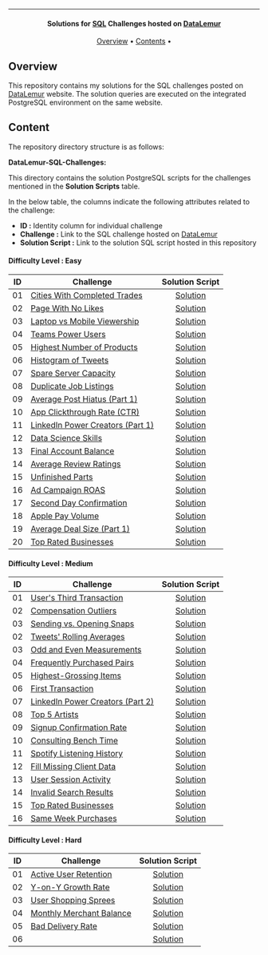 
---

<h4 align="center">Solutions for <a href="" target="_blank">SQL</a> Challenges hosted on <a href="https://datalemur.com?referralCode=hRH4ho3l" target="_blank">DataLemur</a> </h4>

<p align="center">
  <a href="#overview">Overview</a> •
  <a href="#content">Contents</a> •
</p>

## Overview

This repository contains my solutions for the SQL challenges posted on [DataLemur](https://datalemur.com/sql-interview-questions) website. The solution queries are executed on the integrated PostgreSQL environment on the same website.


## Content

The repository directory structure is as follows:

**DataLemur-SQL-Challenges:**

This directory contains the solution PostgreSQL scripts for the challenges mentioned in the **Solution Scripts** table.


In the below table, the columns indicate the following attributes related to the challenge:

- **ID :** Identity column for individual challenge
- **Challenge :** Link to the SQL challenge hosted on [DataLemur](https://datalemur.com/sql-interview-questions)
- **Solution Script :** Link to the solution SQL script hosted in this repository

#### Difficulty Level : Easy

| ID | Challenge | Solution Script |
|:------:|------------|:---------:|
| 01 | [Cities With Completed Trades](https://datalemur.com/questions/completed-trades) | [Solution](https://github.com/HassanNour9/Date-Lemur-SQL-Interview-Questions/blob/main/DataLemur-SQL-Challenges/Easy/Cities%20With%20Completed%20Trades.sql)
| 02 | [Page With No Likes](https://datalemur.com/questions/sql-page-with-no-likes) | [Solution](https://github.com/HassanNour9/DateLemur-SQL-Interview-Questions/blob/main/DataLemur-SQL-Challenges/Easy/Page%20With%20No%20Likes.sql)
| 03 | [Laptop vs Mobile Viewership](https://datalemur.com/questions/laptop-mobile-viewership) | [Solution](https://github.com/Ereh11/DateLemur-SQL-Interview-Questions/blob/main/DataLemur-SQL-Challenges/Easy/Laptop%20vs.%20Mobile%20Viewership.sql)
| 04 | [Teams Power Users](https://datalemur.com/questions/teams-power-users) | [Solution](https://github.com/Ereh11/DateLemur-SQL-Interview-Questions/blob/main/DataLemur-SQL-Challenges/Easy/Teams%20Power%20Users.sql)
| 05 | [Highest Number of Products](https://datalemur.com/questions/sql-highest-products) | [Solution](https://github.com/Ereh11/DateLemur-SQL-Interview-Questions/blob/main/DataLemur-SQL-Challenges/Easy/Highest%20Number%20of%20Products.sql)
| 06 | [Histogram of Tweets](https://datalemur.com/questions/sql-histogram-tweets) | [Solution](https://github.com/Ereh11/DateLemur-SQL-Interview-Questions/blob/main/DataLemur-SQL-Challenges/Easy/Histogram%20of%20Tweets.sql)
| 07 | [Spare Server Capacity](https://datalemur.com/questions/sql-spare-server-capacity) | [Solution](https://github.com/Ereh11/DateLemur-SQL-Interview-Questions/blob/main/DataLemur-SQL-Challenges/Easy/Spare%20Server%20Capacity.sql)
| 08 | [Duplicate Job Listings](https://datalemur.com/questions/duplicate-job-listings) | [Solution](https://github.com/Ereh11/DateLemur-SQL-Interview-Questions/blob/main/DataLemur-SQL-Challenges/Easy/Duplicate%20Job%20Listings.sql)
| 09 | [Average Post Hiatus (Part 1)](https://datalemur.com/questions/sql-average-post-hiatus-1) | [Solution](https://github.com/Ereh11/DateLemur-SQL-Interview-Questions/blob/main/DataLemur-SQL-Challenges/Easy/Average%20Post%20Hiatus%20(Part%201).sql)
| 10 | [App Clickthrough Rate (CTR)](https://datalemur.com/questions/sql-app-ctr) | [Solution](https://github.com/Ereh11/DateLemur-SQL-Interview-Questions/blob/main/DataLemur-SQL-Challenges/Easy/App%20Click-through%20Rate%20(CTR).sql)
| 11 | [LinkedIn Power Creators (Part 1)](https://datalemur.com/questions/linkedin-power-creators) | [Solution](https://github.com/Ereh11/DateLemur-SQL-Interview-Questions/blob/main/DataLemur-SQL-Challenges/Easy/LinkedIn%20Power%20Creators%20(Part%201).sql)
| 12 | [Data Science Skills](https://datalemur.com/questions/matching-skills) | [Solution](https://github.com/Ereh11/DateLemur-SQL-Interview-Questions/blob/main/DataLemur-SQL-Challenges/Easy/Data%20Science%20Skills.sql)
| 13 | [Final Account Balance](https://datalemur.com/questions/final-account-balance) | [Solution](https://github.com/Ereh11/DateLemur-SQL-Interview-Questions/blob/main/DataLemur-SQL-Challenges/Easy/Final%20Account%20Balance.sql)
| 14 | [Average Review Ratings](https://datalemur.com/questions/sql-avg-review-ratings) | [Solution](https://github.com/Ereh11/DateLemur-SQL-Interview-Questions/blob/main/DataLemur-SQL-Challenges/Easy/Average%20Review%20Ratings.sql)
| 15 | [Unfinished Parts](https://datalemur.com/questions/tesla-unfinished-parts) | [Solution](https://github.com/Ereh11/DateLemur-SQL-Interview-Questions/blob/main/DataLemur-SQL-Challenges/Easy/Unfinished%20Parts.sql)
| 16 | [Ad Campaign ROAS](https://datalemur.com/questions/ad-campaign-roas) | [Solution](https://github.com/Ereh11/DateLemur-SQL-Interview-Questions/blob/main/DataLemur-SQL-Challenges/Easy/Ad%20Campaign%20ROAS.sql)
| 17 | [Second Day Confirmation](https://datalemur.com/questions/second-day-confirmation) | [Solution](https://github.com/Ereh11/DateLemur-SQL-Interview-Questions/blob/main/DataLemur-SQL-Challenges/Easy/Second%20Day%20Confirmation.sql)
| 18 | [Apple Pay Volume](https://datalemur.com/questions/apple-pay-volume) | [Solution](https://github.com/Ereh11/DateLemur-SQL-Interview-Questions/blob/main/DataLemur-SQL-Challenges/Easy/Apple%20Pay%20Volume.sql)
| 19 | [Average Deal Size (Part 1)](https://datalemur.com/questions/sql-average-deal-size) | [Solution](https://github.com/Ereh11/DateLemur-SQL-Interview-Questions/blob/main/DataLemur-SQL-Challenges/Easy/Average%20Deal%20Size%20(Part%201).sql)
| 20 | [Top Rated Businesses](https://datalemur.com/questions/sql-top-businesses) | [Solution](https://github.com/Ereh11/DateLemur-SQL-Interview-Questions/blob/main/DataLemur-SQL-Challenges/Easy/Top%20Rated%20Businesses.sql)


#### Difficulty Level : Medium

| ID | Challenge | Solution Script |
|:------:|------------|:---------:|
| 01 | [User's Third Transaction](https://datalemur.com/questions/sql-third-transaction) | [Solution](https://github.com/HassanNour9/DateLemur-SQL-Interview-Questions/blob/main/DataLemur-SQL-Challenges/Medium/User's%20Third%20Transaction.sql)
| 02 | [Compensation Outliers](https://datalemur.com/questions/compensation-outliers) | [Solution](https://github.com/Ereh11/DateLemur-SQL-Interview-Questions/blob/main/DataLemur-SQL-Challenges/Medium/Compensation%20Outliers.sql)
| 03 | [Sending vs. Opening Snaps](https://datalemur.com/questions/time-spent-snaps) | [Solution](https://github.com/Ereh11/DateLemur-SQL-Interview-Questions/blob/main/DataLemur-SQL-Challenges/Medium/Sending%20vs.%20Opening%20Snaps.sql)
| 02 | [Tweets' Rolling Averages](https://datalemur.com/questions/rolling-average-tweets) | [Solution](01_SCRIPTS/Medium/02_medium_twitter_tweets_rolling_averages.sql)
| 03 | [Odd and Even Measurements](https://datalemur.com/questions/odd-even-measurements) | [Solution](https://github.com/Ereh11/DateLemur-SQL-Interview-Questions/blob/main/DataLemur-SQL-Challenges/Medium/Odd%20and%20Even%20Measurements.sql)
| 04 | [Frequently Purchased Pairs](https://datalemur.com/questions/frequently-purchased-pairs) | [Solution](01_SCRIPTS/Medium/04_medium_walmart_frequently_purchased_pairs.sql)
| 05 | [Highest-Grossing Items](https://datalemur.com/questions/sql-highest-grossing) | [Solution](https://github.com/Ereh11/DateLemur-SQL-Interview-Questions/blob/main/DataLemur-SQL-Challenges/Medium/Highest-Grossing%20Items.sql)
| 06 | [First Transaction](https://datalemur.com/questions/sql-first-transaction) | [Solution](https://github.com/Ereh11/DateLemur-SQL-Interview-Questions/blob/main/DataLemur-SQL-Challenges/Medium/First%20Transaction.sql)
| 07 | [LinkedIn Power Creators (Part 2)](https://datalemur.com/questions/linkedin-power-creators-part2) | [Solution](01_SCRIPTS/Medium/07_medium_linkedin_linkedin_power_creators_part_2_.sql)
| 08 | [Top 5 Artists](https://datalemur.com/questions/top-fans-rank) | [Solution](01_SCRIPTS/Medium/08_medium_spotify_top_5_artists.sql)
| 09 | [Signup Confirmation Rate](https://datalemur.com/questions/signup-confirmation-rate) | [Solution](01_SCRIPTS/Medium/09_medium_tiktok_signup_confirmation_rate.sql)
| 10 | [Consulting Bench Time](https://datalemur.com/questions/consulting-bench-time) | [Solution](01_SCRIPTS/Medium/10_medium_google_consulting_bench_time.sql)
| 11 | [Spotify Listening History](https://datalemur.com/questions/spotify-listening-history) | [Solution](01_SCRIPTS/Medium/11_medium_spotify_spotify_listening_history.sql)
| 12 | [Fill Missing Client Data](https://datalemur.com/questions/fill-missing-product) | [Solution](01_SCRIPTS/Medium/12_medium_accenture_fill_missing_client_data.sql)
| 13 | [User Session Activity](https://datalemur.com/questions/sql-session-activity) | [Solution](01_SCRIPTS/Medium/13_medium_twitter_user_session_activity.sql)
| 14 | [Invalid Search Results](https://datalemur.com/questions/invalid-search-pct) | [Solution](01_SCRIPTS/Medium/14_medium_google_invalid_search_results.sql)
| 15 | [Top Rated Businesses](https://datalemur.com/questions/sql-top-businesses) | [Solution](01_SCRIPTS/Medium/15_medium_yelp_top_rated_businesses.sql)
| 16 | [Same Week Purchases](https://datalemur.com/questions/same-week-purchases) | [Solution](01_SCRIPTS/Medium/16_medium_etsy_same_week_purchases.sql)

#### Difficulty Level : Hard

| ID | Challenge | Solution Script |
|:------:|------------|:---------:|
| 01 | [Active User Retention](https://datalemur.com/questions/user-retention) | [Solution](01_SCRIPTS/Hard/01_hard_facebook_active_user_retention.sql)
| 02 | [Y-on-Y Growth Rate](https://datalemur.com/questions/yoy-growth-rate) | [Solution](01_SCRIPTS/Hard/02_hard_wayfair_yoy_growth_rate.sql)
| 03 | [User Shopping Sprees](https://datalemur.com/questions/amazon-shopping-spree) | [Solution](01_SCRIPTS/Hard/03_hard_amazon_user_shopping_sprees.sql)
| 04 | [Monthly Merchant Balance](https://datalemur.com/questions/sql-monthly-merchant-balance) | [Solution](01_SCRIPTS/Hard/04_hard_visa_monthly_merchant_balance.sql)
| 05 | [Bad Delivery Rate](https://datalemur.com/questions/sql-bad-experience) | [Solution](01_SCRIPTS/Hard/05_hard_doordash_bad_delivery_rate.sql)
| 06 | []() | [Solution](01_SCRIPTS/Hard)

